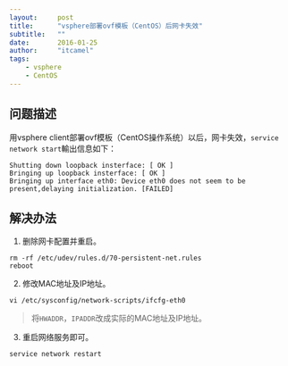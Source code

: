 ```yaml
---
layout:     post
title:      "vsphere部署ovf模板（CentOS）后网卡失效"
subtitle:   ""
date:       2016-01-25
author:     "itcamel"
tags:
    - vsphere
    - CentOS
---
```


## 问题描述

用vsphere client部署ovf模板（CentOS操作系统）以后，网卡失效，`service network start`輸出信息如下：

```shell
Shutting down loopback insterface: [ OK ]
Bringing up loopback insterface: [ OK ]
Bringing up interface eth0: Device eth0 does not seem to be present,delaying initialization. [FAILED]
```

## 解决办法

1. 删除网卡配置并重启。
```shell
rm -rf /etc/udev/rules.d/70-persistent-net.rules
reboot
```

2. 修改MAC地址及IP地址。
```shell
vi /etc/sysconfig/network-scripts/ifcfg-eth0
```
> 将`HWADDR`，`IPADDR`改成实际的MAC地址及IP地址。

3. 重启网络服务即可。
```shell
service network restart
```